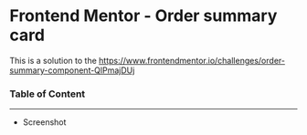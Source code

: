 # Frontend Mentor - Order summary card
This is a solution to the https://www.frontendmentor.io/challenges/order-summary-component-QlPmajDUj
### Table of Content 

 ______________________________________________
* Screenshot
